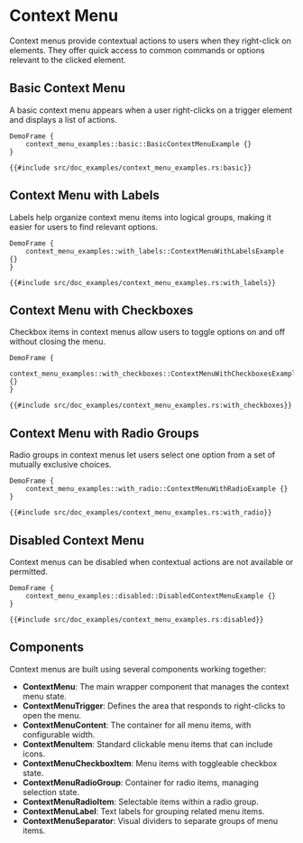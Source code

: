 # Context Menu

Context menus provide contextual actions to users when they right-click on elements. They offer quick access to common commands or options relevant to the clicked element.

## Basic Context Menu

A basic context menu appears when a user right-clicks on a trigger element and displays a list of actions.

```inject-dioxus
DemoFrame {
    context_menu_examples::basic::BasicContextMenuExample {}
}
```

```rust, no_run
{{#include src/doc_examples/context_menu_examples.rs:basic}}
```

## Context Menu with Labels

Labels help organize context menu items into logical groups, making it easier for users to find relevant options.

```inject-dioxus
DemoFrame {
    context_menu_examples::with_labels::ContextMenuWithLabelsExample {}
}
```

```rust, no_run
{{#include src/doc_examples/context_menu_examples.rs:with_labels}}
```

## Context Menu with Checkboxes

Checkbox items in context menus allow users to toggle options on and off without closing the menu.

```inject-dioxus
DemoFrame {
    context_menu_examples::with_checkboxes::ContextMenuWithCheckboxesExample {}
}
```

```rust, no_run
{{#include src/doc_examples/context_menu_examples.rs:with_checkboxes}}
```

## Context Menu with Radio Groups

Radio groups in context menus let users select one option from a set of mutually exclusive choices.

```inject-dioxus
DemoFrame {
    context_menu_examples::with_radio::ContextMenuWithRadioExample {}
}
```

```rust, no_run
{{#include src/doc_examples/context_menu_examples.rs:with_radio}}
```

## Disabled Context Menu

Context menus can be disabled when contextual actions are not available or permitted.

```inject-dioxus
DemoFrame {
    context_menu_examples::disabled::DisabledContextMenuExample {}
}
```

```rust, no_run
{{#include src/doc_examples/context_menu_examples.rs:disabled}}
```

## Components

Context menus are built using several components working together:

- **ContextMenu**: The main wrapper component that manages the context menu state.
- **ContextMenuTrigger**: Defines the area that responds to right-clicks to open the menu.
- **ContextMenuContent**: The container for all menu items, with configurable width.
- **ContextMenuItem**: Standard clickable menu items that can include icons.
- **ContextMenuCheckboxItem**: Menu items with toggleable checkbox state.
- **ContextMenuRadioGroup**: Container for radio items, managing selection state.
- **ContextMenuRadioItem**: Selectable items within a radio group.
- **ContextMenuLabel**: Text labels for grouping related menu items.
- **ContextMenuSeparator**: Visual dividers to separate groups of menu items.
